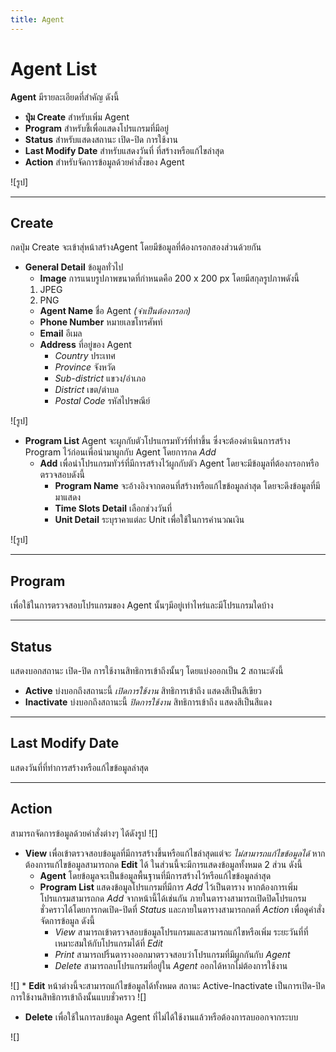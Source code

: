 ```yaml
---
title: Agent
---
```

# Agent List
**Agent** มีรายละเอียดที่สำคัญ ดังนี้
- **ปุ่ม Create** สำหรับเพิ่ม Agent
- **Program** สำหรับชี้เพื่อแสดงโปรแกรมที่มีอยู่
- **Status** สำหรับแสดงสถานะ เปิด-ปิด การใช้งาน
- **Last Modify Date** สำหรับแสดงวันที่ ที่สร้างหรือแก้ไขล่าสุด
- **Action** สำหรับจัดการข้อมูลด้วยคำสั่งของ Agent

![รูป]

---

## **Create**
กดปุ่ม Create จะเข้าสุ่หน้าสร้างAgent โดยมีข้อมูลที่ต้องกรอกสองส่วนด้วยกัน
- **General Detail** ข้อมูลทั่วไป
    - **Image** การแนบรูปภาพขนาดที่กำหนดคือ 200 x 200 px โดยมีสกุลรูปภาพดังนี้
    1. JPEG
    2. PNG
    - **Agent Name** ชื่อ Agent _(จำเป็นต้องกรอก)_
    - **Phone Number** หมายเลขโทรศัพท์
    - **Email** อีเมล
    - **Address** ที่อยู่ของ Agent 
        - _Country_ ประเทศ
        - _Province_ จังหวัด
        - _Sub-district_ แขวง/อำเภอ
        - _District_ เขต/ตำบล
        - _Postal Code_ รหัสไปรษณีย์

![รูป]

- **Program List**
Agent จะผูกกับตัวโปรแกรมทัวร์ที่ทำขึ้น ซึ่งจะต้องดำเนินการสร้าง Program ไว้ก่อนเพื่อนำมาผูกกับ Agent โดยการกด _Add_
    - **Add** เพื่อนำโปรแกรมทัวร์ที่มีการสร้างไว้ผูกกับตัว Agent โดยจะมีข้อมูลที่ต้องกรอกหรือตรวจสอบดังนี้
        - **Program Name** จะอ้างอิงจากตอนที่สร้างหรือแก้ไขข้อมูลล่าสุด โดยจะดึงข้อมูลที่มีมาแสดง
        - **Time Slots Detail** เลือกช่วงวันที่
        - **Unit Detail** ระบุราคาแต่ละ Unit เพื่อใช้ในการคำนวณเงิน

![รูป]

---

## **Program**
เพื่อใช้ในการตรวจสอบโปรแกรมของ Agent นั้นๆมีอยู่เท่าไหร่และมีโปรแกรมใดบ้าง

---

## **Status**
แสดงบอกสถานะ เปิด-ปิด การใช้งานสิทธิการเข้าถึงนั้นๆ โดยแบ่งออกเป็น 2 สถานะดังนี้
* **Active** บ่งบอกถึงสถานะนี้ _เปิดการใช้งาน_ สิทธิการเข้าถึง แสดงสีเป็นสีเขียว
* **Inactivate** บ่งบอกถึงสถานะนี้ _ปิดการใช้งาน_ สิทธิการเข้าถึง แสดงสีเป็นสีแดง

---

## **Last Modify Date**
แสดงวันที่ที่ทำการสร้างหรือแก้ไขข้อมูลล่าสุด

---

## **Action**
สามารถจัดการข้อมูลด้วยคำสั่งต่างๆ ได้ดังรูป
![]
* **View**
เพื่อเข้าตรวจสอบข้อมูลที่มีการสร้างขึ้นหรือแก้ไขล่าสุดแต่จะ _ไม่สามารถแก้ไขข้อมูลได้_  หากต้องการแก้ไขข้อมูลสามารถกด **Edit** ได้ ในส่วนนี้จะมีการแสดงข้อมูลทั้งหมด 2 ส่วน ดังนี้
    - **Agent** โดยข้อมูลจะเป็นข้อมูลพื้นฐานที่มีการสร้างไว้หรือแก้ไขข้อมูลล่าสุด
    - **Program List** แสดงข้อมูลโปรแกรมที่มีการ _Add_ ไว้เป็นตาราง หากต้องการเพิ่มโปรแกรมสามารถกด _Add_ จากหน้านี้ได้เช่นกัน 
    ภายในตารางสามารถเปิดปิดโปรแกรมชั่วคราวได้โดยการกดเปิด-ปิดที่ _Status_ และภายในตารางสามารถกดที่ _Action_ เพื่อดูคำสั่งจัดการข้อมูล ดังนี้
        - _View_ สามารถเข้าตรวจสอบข้อมูลโปรแกรมและสามารถแก้ไขหรือเพิ่ม ระยะวันที่ที่เหมาะสมให้กับโปรแกรมได้ที่ _Edit_ 
        - _Print_ สามารถปริ้นตารางออกมาตรวจสอบว่าโปรแกรมที่มีผูกกันกับ _Agent_
        - _Delete_ สามารถลบโปรแกรมที่อยู่ใน _Agent_ ออกได้หากไม่ต้องการใช้งาน

![]
    * **Edit** หน้าต่างนี้จะสามารถแก้ไขข้อมูลได้ทั้งหมด สถานะ Active-Inactivate เป็นการเปิด-ปิด การใช้งานสิทธิการเข้าถึงนั้นแบบชั่วคราว
    ![]

- **Delete**
เพื่อใช้ในการลบข้อมูล Agent ที่ไม่ได้ใช้งานแล้วหรือต้องการลบออกจากระบบ

![]